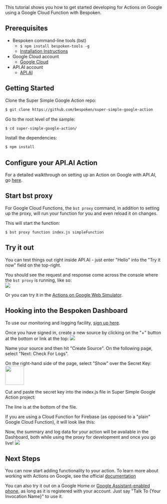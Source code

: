 
This tutorial shows you how to get started developing for Actions on Google using a Google Cloud Function with Bespoken.

## Prerequisites

* Bespoken command-line tools (bst)
    * `$ npm install bespoken-tools -g`
    * [Installation Instructions](/getting_started/)
* Google Cloud account
    * [Google Cloud](https://console.cloud.google.com/)
* API.AI account
    * [API.AI](https://api.ai/)

## Getting Started

Clone the Super Simple Google Action repo:

```bash
$ git clone https://github.com/bespoken/super-simple-google-action
```

Go to the root level of the sample:
```bash
$ cd super-simple-google-action/
```

Install the dependencies:
```bash
$ npm install
```

## Configure your API.AI Action
For a detailed walkthrough on setting up an Action on Google with API.AI, go [here](tutorial_configuring_api_ai).

## Start bst proxy

For Google Cloud Functions, the `bst proxy` command, in addition to setting up the proxy, will run your function for you and even reload it on changes.

This will start the function:

```
$ bst proxy function index.js simpleFunction
```

## Try it out
You can test things out right inside API.AI - just enter "Hello" into the "Try it now" field on the top-right.

You should see the request and response come across the console where the `bst proxy` is running, like so:  
<img src='../../assets/images/api-ai-try-it-bst.png' />

Or you can try it in the [Actions on Google Web Simulator](https://developers.google.com/actions/tools/web-simulator).

## Hooking into the Bespoken Dashboard
To use our monitoring and logging facility, [sign up here](https://apps.bespoken.io/dashboard).

Once you have signed in, create a new source by clicking on the "+" button at the bottom or link at the top:
<img src='../../assets/images/dashboard-source-adding.png' />

Name your source and then hit "Create Source". On the following page, select "Next: Check For Logs".

On the right-hand side of the page, select "Show" over the Secret Key:
<img src='../../assets/images/dashboard-secretkey.png' style='height: 60px !important' />

Cut and paste the secret key into the index.js file in Super Simple Google Action project:
<script src="https://gist.github.com/jkelvie/6bd2f5c7eb11fd6307fa538b0f918557.js"></script>

The line is at the bottom of the file.

If you are using a Cloud Function for Firebase (as opposed to a "plain" Google Cloud Function), it will look like this:
<script src="https://gist.github.com/jkelvie/cb6bffc4753456b2d5cd152fc5391efd.js"></script>

Now, the summary and log data for your action will be available in the Dashboard, both while using the proxy for development and once you go live!
<img src='../../assets/images/dashboard-logs-actions.png' />

## Next Steps
You can now start adding functionality to your action. To learn more about working with Actions on Google, see the official [documentation](https://developers.google.com/actions/)

You can also try it out on a Google Home or [Google Assistant-enabled phone](https://assistant.google.com), as long as it is registered with your account.
Just say "Talk To {Your Invocation Name}" to use it.
